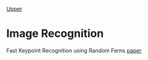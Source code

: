 [Upper](index.md)

# Image Recognition

Fast Keypoint Recognition using Random Ferns [paper](https://cvlab.epfl.ch/files/content/sites/cvlab2/files/publications/publications/2010/OzuysalCLF10.pdf)


